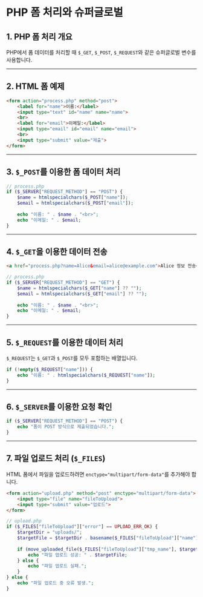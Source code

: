 # PHP 폼 처리와 슈퍼글로벌

## 1. PHP 폼 처리 개요
PHP에서 폼 데이터를 처리할 때 `$_GET`, `$_POST`, `$_REQUEST`와 같은 슈퍼글로벌 변수를 사용합니다.

---

## 2. HTML 폼 예제
```html
<form action="process.php" method="post">
    <label for="name">이름:</label>
    <input type="text" id="name" name="name">
    <br>
    <label for="email">이메일:</label>
    <input type="email" id="email" name="email">
    <br>
    <input type="submit" value="제출">
</form>
```

---

## 3. `$_POST`를 이용한 폼 데이터 처리
```php
// process.php
if ($_SERVER["REQUEST_METHOD"] == "POST") {
    $name = htmlspecialchars($_POST["name"]);
    $email = htmlspecialchars($_POST["email"]);
    
    echo "이름: " . $name . "<br>";
    echo "이메일: " . $email;
}
```

---

## 4. `$_GET`을 이용한 데이터 전송
```html
<a href="process.php?name=Alice&email=alice@example.com">Alice 정보 전송</a>
```

```php
// process.php
if ($_SERVER["REQUEST_METHOD"] == "GET") {
    $name = htmlspecialchars($_GET["name"] ?? "");
    $email = htmlspecialchars($_GET["email"] ?? "");
    
    echo "이름: " . $name . "<br>";
    echo "이메일: " . $email;
}
```

---

## 5. `$_REQUEST`를 이용한 데이터 처리
`$_REQUEST`는 `$_GET`과 `$_POST`를 모두 포함하는 배열입니다.
```php
if (!empty($_REQUEST["name"])) {
    echo "이름: " . htmlspecialchars($_REQUEST["name"]);
}
```

---

## 6. `$_SERVER`를 이용한 요청 확인
```php
if ($_SERVER["REQUEST_METHOD"] == "POST") {
    echo "폼이 POST 방식으로 제출되었습니다.";
}
```

---

## 7. 파일 업로드 처리 (`$_FILES`)
HTML 폼에서 파일을 업로드하려면 `enctype="multipart/form-data"`를 추가해야 합니다.
```html
<form action="upload.php" method="post" enctype="multipart/form-data">
    <input type="file" name="fileToUpload">
    <input type="submit" value="업로드">
</form>
```

```php
// upload.php
if ($_FILES["fileToUpload"]["error"] == UPLOAD_ERR_OK) {
    $targetDir = "uploads/";
    $targetFile = $targetDir . basename($_FILES["fileToUpload"]["name"]);
    
    if (move_uploaded_file($_FILES["fileToUpload"]["tmp_name"], $targetFile)) {
        echo "파일 업로드 성공: " . $targetFile;
    } else {
        echo "파일 업로드 실패.";
    }
} else {
    echo "파일 업로드 중 오류 발생.";
}
```
